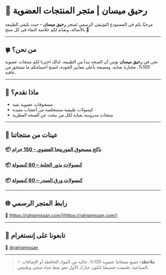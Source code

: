 # 🌿 رحيق ميسان | متجر المنتجات العضوية

مرحبًا بكم في المستودع التوثيقي الرسمي لمتجر **رحيق ميسان** – حيث تلتقي الطبيعة بالأصالة، ونقدّم لكم خلاصة النقاء في كل منتج 🍃

---

## 🍀 من نحن؟

نحن في **رحيق ميسان** نؤمن أن الصحة تبدأ من الطبيعة. لذلك اخترنا لكم منتجات عضوية 100%، مختارة بعناية، ومصنعة بأعلى معايير الجودة، لتمنح أجسامكم ما تستحق من عافية.

---

## 🛒 ماذا نقدم؟

- مسحوقات عضوية نقية
- كبسولات طبيعية مستخلصة من أعشاب مفيدة
- منتجات مدروسة بعناية لكل من يبحث عن الصحة الفطرية

---

## 👀 عينات من منتجاتنا

### 📦 [باكج مسحوق المورينجا العضوي - 150 جرام](https://rahiqmissan.com/%D8%A8%D8%A7%D9%83%D8%AC-%D9%85%D8%B3%D8%AD%D9%88%D9%82-%D8%A7%D9%84%D9%85%D9%88%D8%B1%D9%8A%D9%86%D8%AC%D8%A7-%D8%A7%D9%84%D8%B9%D8%B6%D9%88%D9%8A-150-%D8%AC%D8%B1%D8%A7%D9%85/p321046888)

### 📦 [كبسولات بذور الحلبة – 60 كبسولة](https://rahiqmissan.com/%D9%83%D8%A8%D8%B3%D9%88%D9%84%D8%A7%D8%AA-%D8%A8%D8%B0%D9%88%D8%B1-%D8%A7%D9%84%D8%AD%D9%84%D8%A8%D8%A9-60-%D9%83%D8%A8%D8%B3%D9%88%D9%84%D8%A9/p1881815418)

### 📦 [كبسولات ورق السدر – 60 كبسولة](https://rahiqmissan.com/%D9%83%D8%A8%D8%B3%D9%88%D9%84%D8%A7%D8%AA-%D9%88%D8%B1%D9%82-%D8%A7%D9%84%D8%B3%D8%AF%D8%B1-60-%D9%83%D8%A8%D8%B3%D9%88%D9%84%D8%A9/p854284738)

---

## 🌐 رابط المتجر الرسمي

🔗 [https://rahiqmissan.com/](https://rahiqmissan.com/)

---

## 📲 تابعونا على إنستغرام

📸 [@rahiqmissan](https://www.instagram.com/rahiqmissan/)

---

> ✨ **ملاحظة:** جميع منتجاتنا عضوية 100%، خالية من المواد الحافظة أو الإضافات الصناعية. صُممت خصيصًا لتكون خيارك الأول نحو نمط حياة صحي وطبيعي.

